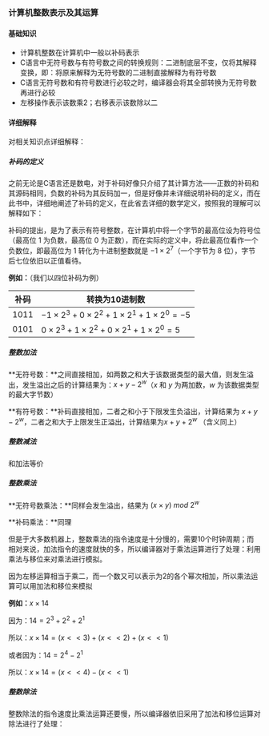 ### 计算机整数表示及其运算

#### 基础知识

- 计算机整数在计算机中一般以补码表示
- C语言中无符号数与有符号数之间的转换规则：二进制底层不变，仅将其解释变换，即：将原来解释为无符号数的二进制直接解释为有符号数
- C语言无符号数和有符号数进行必较之时，编译器会将其全部转换为无符号数再进行必较
- 左移操作表示该数乘2；右移表示该数除以二

#### 详细解释

对相关知识点详细解释：

##### 补码的定义

之前无论是C语言还是数电，对于补码好像只介绍了其计算方法——正数的补码和其源码相同，负数的补码为其反码加一，但是好像并未详细说明补码的定义，而在此书中，详细地阐述了补码的定义，在此省去详细的数学定义，按照我的理解可以解释如下：

补码的提出，是为了表示有符号整数，在计算机中将一个字节的最高位设为符号位（最高位 1 为负数，最高位 0 为正数），而在实际的定义中，将此最高位看作一个负数位，即最高位为 1 转化为十进制整数就是 $-1\times2^7​$ （一个字节为 8 位），字节后七位依旧以正值看待。

**例如：**（我们以四位补码为例）

| 补码 | 转换为10进制数                                              |
| ---- | ----------------------------------------------------------- |
| 1011 | $-1{\times}2^3+0{\times}2^2+1{\times}2^1+1{\times}2^0 = -5$ |
| 0101 | $0{\times}2^3+1{\times}2^2+0{\times}2^1+1{\times}2^0 = 5$   |

##### 整数加法

**无符号数：**之间直接相加，如两数之和大于该数据类型的最大值，则发生溢出，发生溢出之后的计算结果为：$x+y-2^w​$ （$x​$ 和 $y​$ 为两加数，$w​$ 为该数据类型的最大字节数）

**有符号数：**补码直接相加，二者之和小于下限发生负溢出，计算结果为 $x+y-2^w$，二者之和大于上限发生正溢出，计算结果为$x+y+2^w$  （含义同上）

##### 整数减法

和加法等价

##### 整数乘法

**无符号数乘法：**同样会发生溢出，结果为 $(x{\times}y)\ mod\ 2^w$

**补码乘法：**同理

但是于大多数机器上，整数乘法的指令速度是十分慢的，需要10个时钟周期；而相对来说，加法指令的速度就快的多，所以编译器对于乘法运算进行了处理：利用乘法与移位来对乘法进行模拟。

因为左移运算相当于乘二，而一个数又可以表示为2的各个幂次相加，所以乘法运算可以用加法和移位来模拟

**例如：**$x\times14$

因为：$14 = 2^3+2^2+2^1$

所以：$x{\times}14 = (x<<3)+(x<<2)+(x<<1)​$

或者因为：$14 = 2^4-2^1$

所以：$x{\times}14 = (x<<4)-(x<<1)$

##### 整数除法

整数除法的指令速度比乘法运算还要慢，所以编译器依旧采用了加法和移位运算对除法进行了处理：

